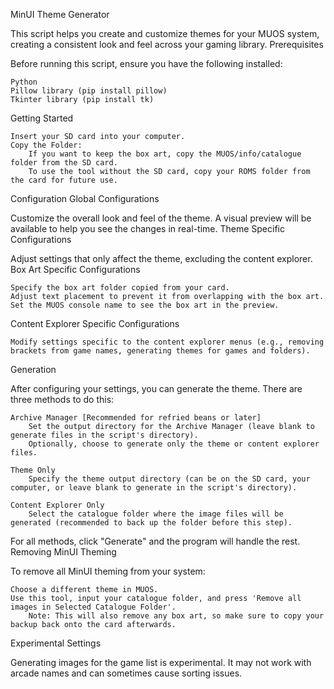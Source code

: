 MinUI Theme Generator

This script helps you create and customize themes for your MUOS system, creating a consistent look and feel across your gaming library.
Prerequisites

Before running this script, ensure you have the following installed:

    Python
    Pillow library (pip install pillow)
    Tkinter library (pip install tk)

Getting Started

    Insert your SD card into your computer.
    Copy the Folder:
        If you want to keep the box art, copy the MUOS/info/catalogue folder from the SD card.
        To use the tool without the SD card, copy your ROMS folder from the card for future use.

Configuration
Global Configurations

Customize the overall look and feel of the theme. A visual preview will be available to help you see the changes in real-time.
Theme Specific Configurations

Adjust settings that only affect the theme, excluding the content explorer.
Box Art Specific Configurations

    Specify the box art folder copied from your card.
    Adjust text placement to prevent it from overlapping with the box art.
    Set the MUOS console name to see the box art in the preview.

Content Explorer Specific Configurations

    Modify settings specific to the content explorer menus (e.g., removing brackets from game names, generating themes for games and folders).

Generation

After configuring your settings, you can generate the theme. There are three methods to do this:

    Archive Manager [Recommended for refried beans or later]
        Set the output directory for the Archive Manager (leave blank to generate files in the script's directory).
        Optionally, choose to generate only the theme or content explorer files.

    Theme Only
        Specify the theme output directory (can be on the SD card, your computer, or leave blank to generate in the script's directory).

    Content Explorer Only
        Select the catalogue folder where the image files will be generated (recommended to back up the folder before this step).

For all methods, click "Generate" and the program will handle the rest.
Removing MinUI Theming

To remove all MinUI theming from your system:

    Choose a different theme in MUOS.
    Use this tool, input your catalogue folder, and press 'Remove all images in Selected Catalogue Folder'.
        Note: This will also remove any box art, so make sure to copy your backup back onto the card afterwards.

Experimental Settings

Generating images for the game list is experimental. It may not work with arcade names and can sometimes cause sorting issues.
